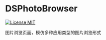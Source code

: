# DSPhotoBrowser

[![License MIT](https://img.shields.io/badge/license-MIT-green.svg?style=flat)](https://github.com/walkdianzi/DSPhotoBrowser/blob/master/LICENSE)&nbsp;

图片浏览页面，模仿多种应用类型的图片浏览形式

